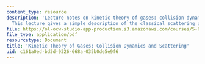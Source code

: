 ```yaml
---
content_type: resource
description: 'Lecture notes on kinetic theory of gases: collision dynamics and scattering.
  This lecture gives a simple description of the classical scattering process.'
file: https://ol-ocw-studio-app-production.s3.amazonaws.com/courses/5-62-physical-chemistry-ii-spring-2008/c161a0edbd3d9326668a035b0de5e9f6_30_562ln08.pdf
file_type: application/pdf
resourcetype: Document
title: 'Kinetic Theory of Gases: Collision Dynamics and Scattering'
uid: c161a0ed-bd3d-9326-668a-035b0de5e9f6
---
```


